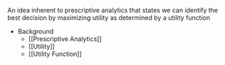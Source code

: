 An idea inherent to prescriptive analytics that states we can identify the best decision by maximizing utility as determined by a utility function

- Background
	- [[Prescriptive Analytics]]
	- [[Utility]]
	- [[Utility Function]]